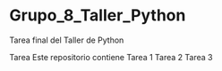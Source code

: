 # Grupo_8_Taller_Python
Tarea final del Taller de Python

Tarea 
Este repositorio contiene 
Tarea 1
Tarea 2
Tarea 3

